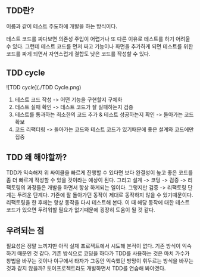 ## TDD란?
이름과 같이 테스트 주도하에 개발을 하는 방식이다.

테스트 코드를 짜다보면 의존성 주입이 어렵거나 또 다른 이유로 테스트를 하기 어려울 수 있다.
그런데 테스트 코드를 먼저 짜고 기능이나 화면을 추가하게 되면 테스트를 위한 코드를 짜게 되면서 자연스럽게 결합도 낮은 코드를 작성할 수 있다.

## TDD cycle

![TDD cycle](./TDD Cycle.png)

1. 테스트 코드 작성 -> 어떤 기능을 구현할지 구체화
2. 테스트 실패 확인 -> 테스트 코드가 잘 실패하는지 검증
3. 테스트를 통과하는 최소한의 코드 추가 & 테스트 성공하는지 확인 -> 돌아가는 코드 확보
4. 코드 리팩터링 -> 돌아가는 코드와 테스트 코드가 있기때문에 좋은 설계와 코드에만 집중

## TDD 왜 해야할까?
TDD가 익숙해져 위 싸이클을 빠르게 진행할 수 있다면 보다 완결성이 높고 좋은 코드를 좀 더 빠르게 작성할 수 있을 것이라는 예상이 된다. 그리고 설계 -> 코딩 -> 검증 -> 리팩토링의 과정들은 개발을 하면서 항상 하게되는 일이다. 그렇지만 검증 -> 리팩토링 단계는 두려운 단계다. 기존에 잘 돌아가던 동작이 제대로 동작하지 않을 수 있기때문이다. 리팩토링을 한 후에는 항상 동작을 다시 테스트해 본다. 이 때 해당 동작에 대한 테스트 코드가 있으면 두려워할 필요가 없기때문에 굉장히 도움이 될 것 같다.

## 우려되는 점
필요성은 정말 느끼지만 아직 실제 프로젝트에서 시도해 본적이 없다. 기존 방식이 익숙하기 때문인 것 같다. 기존 방식으로 코딩을 하다가 TDD를 사용하는 것은 마치 가수가 창법을 바꾸는 것이나 야구에서 타자가 그동안 익숙했던 방망이 휘두르는 방식을 바꾸는 것과 같지 않을까? 토이프로젝트라도 개발하면서 TDD를 연습해 봐야겠다.
